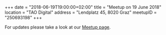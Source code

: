 +++
date = "2018-06-19T19:00:00+02:00"
title = "Meetup on 19 June 2018"
location = "TAO Digital"
address = "Lendplatz 45, 8020 Graz"
meetupID = "250693198"
+++

For updates please take a look at our
[Meetup page](https://www.meetup.com/Graz-Open-Source-Meetup/events/250693198/).

